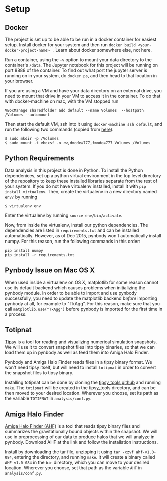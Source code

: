 Setup
=====

Docker
------

The project is set up to be able to be run in a docker container for easiest setup. Install docker for your system and then run `docker build <your-docker-project-name> .` Learn about docker somewhere else, not here.

Run a container, using the `-v` option to mount your data directory to the container's `/data`.
 The Jupyter notebook for this project will be running on port 8888 of the container. To find out what port the jupyter server is running on in your system, do `docker ps`, and then head to that location in your browser.

If you are using a VM and have your data directory on an external drive, you need to mount that drive in your VM to access it in the container. To do that with docker-machine on mac, with the VM stopped run

`VBoxManage sharedfolder add default --name Volumes  --hostpath /Volumes --automount`

Then start the default VM, ssh into it using `docker-machine ssh default`, and run the following two commands (copied from [here](https://github.com/aaronbbrown/docker_home/blob/master/dm_run#L62)).

```
$ sudo mkdir -p /Volumes
$ sudo mount -t vboxsf -o rw,dmode=777,fmode=777 Volumes /Volumes
```

Python Requirements
-------------------

Data analysis in this project is done in Python. To install the Python dependenices, set up a python virtual environment in the top level directory of the repository to keep these installed libraries separate from the rest of your system. If you do not have virtualenv installed, install it with `pip install virtualenv`. Then, create the virtualenv in a new directory named `env/` by running

```
$ virtualenv env
```

Enter the virtualenv by running `source env/bin/activate`.

Now, from inside the virtualenv, install our python dependencies. The dependencies are listed in `requirements.txt` and can be installed automatically. However, as of Dec 2015, pynbody won't automatically install numpy. For this reason, run the following commands in this order:

```
pip install numpy
pip install -r requirements.txt
```

Pynbody Issue on Mac OS X
-------------------------

When used inside a virtualenv on OS X, matplotlib for some reason cannot use its default backend which causes problems when initializing the pynbody module. In order to be able to import and use pynbody successfully, you need to update the matplotlib backend _before_ importing pynbody at all, for example to "TkAgg". For this reason, make sure that you call `matplotlib.use("TkAgg")` before pynbody is imported for the first time in a process.


Totipnat
--------

[Tipsy](http://www-hpcc.astro.washington.edu/tools/tipsy/tipsy.html) is a tool for reading and visualizing numerical simulation snapshots. We will use it to convert snapshot files into tipsy binaries, so that we can load them up in pynbody as well as feed them into Amiga Halo Finder.

Pynbody and Amiga Halo Finder reads files in a tipsy binary format. We won't need tipsy itself, but will need to install `totipnat` in order to convert the snapshot files to tipsy binary.

Installing totipnat can be done by cloning the [tipsy_tools github](https://github.com/N-BodyShop/tipsy_tools) and running `make`. The `totipnat` will be created in the tipsy_tools directory, and can be then moved to your desired location. Wherever you choose, set its path as the variable `TOTIPNAT` in `analysis/conf.py`.


Amiga Halo Finder
-----------------

[Amiga Halo Finder (AHF)](http://popia.ft.uam.es/AHF/Download.html) is a tool that reads tipsy binary files and summarizes the gravitationally bound objects within the snapshot. We will use in preprocessing of our data to produce halos that we will analyze in pynbody. Download AHF at the link and follow the installation instructions.

Install by downloading the tar file, unzipping it using `tar -xzvf ahf-v1.0-084`, entering the directory, and running `make`. It will create a binary called `AHF-v1.0-084` in the `bin` directory, which you can move to your desired location. Wherever you choose, set that path as the variable `AHF` in `analysis/conf.py`.
